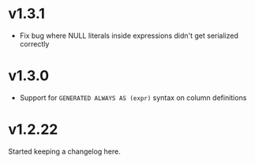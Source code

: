 # v1.3.1

* Fix bug where NULL literals inside expressions didn't get serialized
  correctly


# v1.3.0

* Support for `GENERATED ALWAYS AS (expr)` syntax on column definitions


# v1.2.22

Started keeping a changelog here.
